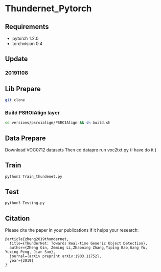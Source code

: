 # Thundernet_Pytorch

## Requirements
* pytorch 1.2.0
* torchvision 0.4


## Update 
### 20191108

## Lib Prepare 
```sh
git clone 
```
### Build PSROIAlign layer
```sh
cd versions/psroialign/PSROIAlign && sh build.sh 
 ```   
## Data Prepare 
Download VOC0712 datasets 
Then cd datapre run  voc2txt.py (I have do it )


## Train
```sh
python3 Train_thundenet.py
```

## Test
```sh
python3 Testing.py
```

## Citation
Please cite the paper in your publications if it helps your research:
```
@article{zheng2019thundernet,
  title={ThunderNet: Towards Real-time Generic Object Detection},
  author={Zheng Qin, Zeming Li,Zhaoning Zhang,Yiping Bao,Gang Yu, Yuxing Peng, Jian Sun},
  journal={arXiv preprint arXiv:1903.11752},
  year={2019}
}
```





